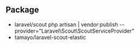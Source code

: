 ## Package

- laravel/scout php artisan | vendor:publish --provider="Laravel\Scout\ScoutServiceProvider"
- tamayo/laravel-scout-elastic